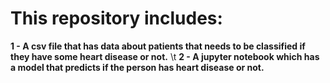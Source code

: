 # This repository includes:
__1 - A csv file that has data about patients that needs to be classified if they have some heart disease or not.__ \t
__2 - A jupyter notebook which has a model that predicts if the person has heart disease or not.__
